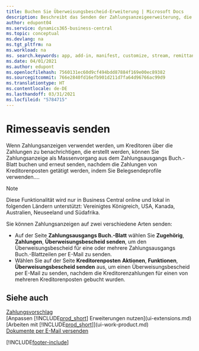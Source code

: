 ```yaml
---
title: Buchen Sie Überweisungsbescheid-Erweiterung | Microsoft Docs
description: Beschreibt das Senden der Zahlungsanzeigeerweiterung, die das Buchen und das Neuversenden der Zahlungsanzeige aus dem Zahlungsausgangs Buch.-Blatt und den Kreditorenposten zulassen.
author: edupont04
ms.service: dynamics365-business-central
ms.topic: conceptual
ms.devlang: na
ms.tgt_pltfrm: na
ms.workload: na
ms. search.keywords: app, add-in, manifest, customize, stream, remittance, advice
ms.date: 04/01/2021
ms.author: edupont
ms.openlocfilehash: 7560131ec60d9cf494bdd87884f169e00ec89382
ms.sourcegitcommit: 766e2840fd16efb901d211d7fa64d96766ac99d9
ms.translationtype: HT
ms.contentlocale: de-DE
ms.lasthandoff: 03/31/2021
ms.locfileid: "5784715"
---
```

# <a name="send-remittance-advice"></a>Rimesseavis senden

Wenn Zahlungsanzeigen verwendet werden, um Kreditoren über die Zahlungen zu benachrichtigen, die erstellt werden, können Sie Zahlungsanzeige als Massenvorgang aus dem Zahlungsausgangs Buch.-Blatt buchen und erneut senden, nachdem die Zahlungen von Kreditorenposten getätigt werden, indem Sie Belegsendeprofile verwenden….

> [!NOTE]
> Diese Funktionalität wird nur in Business Central online und lokal in folgenden Ländern unterstützt: Vereinigtes Königreich, USA, Kanada, Australien, Neuseeland und Südafrika.  

Sie können Zahlungsanzeigen auf zwei verschiedene Arten senden:

* Auf der Seite **Zahlungsausgangs Buch.-Blatt** wählen Sie **Zugehörig**, **Zahlungen**, **Überweisungsbescheid senden**, um den Überweisungsbescheid für eine oder mehrere Zahlungsausgangs Buch.-Blattzeilen per E-Mail zu senden.
* Wählen Sie auf der Seite **Kreditorenposten** **Aktionen**, **Funktionen**, **Überweisungsbescheid senden** aus, um einen Überweisungsbescheid per E-Mail zu senden, nachdem die Kreditorenzahlungen für einen von mehreren Kreditorenposten gebucht wurden.

## <a name="see-also"></a>Siehe auch

[Zahlungsvorschlag](payables-how-suggest-vendor-payments.md)  
[Anpassen [!INCLUDE[prod_short](includes/prod_short.md)] Erweiterungen nutzen](ui-extensions.md)  
[Arbeiten mit [!INCLUDE[prod_short](includes/prod_short.md)]](ui-work-product.md)  
[Dokumente per E-Mail versenden](ui-how-send-documents-email.md)  


[!INCLUDE[footer-include](includes/footer-banner.md)]